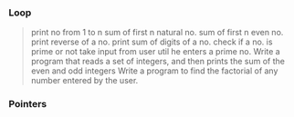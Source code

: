### Loop
>print no from 1 to n
>sum of first n natural no.
>sum of first n even no.
>print reverse of a no.
>print sum of digits of a no.
>check if a no. is prime or not
>take input from user util he enters a prime no.
> Write a program that reads a set of integers, and then prints the sum of the even and odd integers
>Write a program to find the factorial of any number entered by the user.


### Pointers
